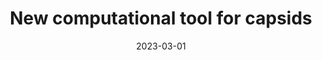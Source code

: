 ---
title: "New computational tool for capsids"
date: 2023-03-01
image: /assets/images/news/1_new_computational_tool_for_capsids.png
summary: >
  Masters student **Colin Brown** released **pyCapsid** on bioRxiv, identifying quasi-rigid domains and disassembly
  units in protein shells.
links:
  primary: https://www.biorxiv.org/content/10.1101/2023.02.27.529640v1
---